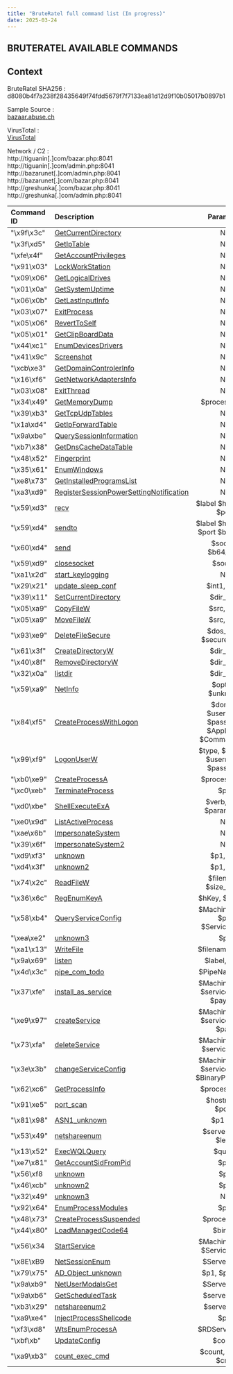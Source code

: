 ```yaml
---
title: "BruteRatel full command list (In progress)"
date: 2025-03-24 
---
```


<link rel="stylesheet" href="/css/main.css">

## BRUTERATEL AVAILABLE COMMANDS 

## Context  

BruteRatel SHA256 : d8080b4f7a238f28435649f74fdd5679f7f7133ea81d12d9f10b05017b0897b1  

Sample Source :  
[bazaar.abuse.ch](https://bazaar.abuse.ch/sample/d8080b4f7a238f28435649f74fdd5679f7f7133ea81d12d9f10b05017b0897b1/)   

VirusTotal :  
[VirusTotal](https://www.virustotal.com/gui/file/d8080b4f7a238f28435649f74fdd5679f7f7133ea81d12d9f10b05017b0897b1)  

Network / C2 :  
http://tiguanin[.]com/bazar.php:8041  
http://tiguanin[.]com/admin.php:8041  
http://bazarunet[.]com/admin.php:8041  
http://bazarunet[.]com/bazar.php:8041  
http://greshunka[.]com/bazar.php:8041  
http://greshunka[.]com/admin.php:8041  


| Command ID   | Description             | Parameter         |
| :----------- | :---------------------- | :----------------:|
| "\x9f\x3c"   | [GetCurrentDirectory](https://cedricg-mirror.github.io/2025/03/17/BruteRatel.html#GetCurrentDirectory) | NA                |
| "\x3f\xd5"   | [GetIpTable](https://cedricg-mirror.github.io/2025/03/17/BruteRatel.html#GetIpTable) | NA                |
| "\xfe\x4f"   | [GetAccountPrivileges](https://cedricg-mirror.github.io/2025/03/17/BruteRatel.html#GetAccountPrivileges) | NA                |
| "\x91\x03"   | [LockWorkStation](https://cedricg-mirror.github.io/2025/03/17/BruteRatel.html#LockWorkStation) | NA                |
| "\x09\x06"   | [GetLogicalDrives](https://cedricg-mirror.github.io/2025/03/17/BruteRatel.html#GetLogicalDrives) | NA                |
| "\x01\x0a"   | [GetSystemUptime](https://cedricg-mirror.github.io/2025/03/17/BruteRatel.html#GetSystemUptime) | NA                |
| "\x06\x0b"   | [GetLastInputInfo](https://cedricg-mirror.github.io/2025/03/17/BruteRatel.html#GetLastInputInfo) | NA                |
| "\x03\x07"   | [ExitProcess](https://cedricg-mirror.github.io/2025/03/17/BruteRatel.html#ExitProcess) | NA                |
| "\x05\x06"   | [RevertToSelf](https://cedricg-mirror.github.io/2025/03/17/BruteRatel.html#RevertToSelf) | NA                |
| "\x05\x01"   | [GetClipBoardData](https://cedricg-mirror.github.io/2025/03/17/BruteRatel.html#GetClipBoardData) | NA                |
| "\x44\xc1"   | [EnumDevicesDrivers](https://cedricg-mirror.github.io/2025/03/17/BruteRatel.html#EnumDevicesDrivers) | NA                |
| "\x41\x9c"   | [Screenshot](https://cedricg-mirror.github.io/2025/03/17/BruteRatel.html#Screenshot) | NA                |
| "\xcb\xe3"   | [GetDomainControlerInfo](https://cedricg-mirror.github.io/2025/03/17/BruteRatel.html#GetDomainControlerInfo) | NA                |
| "\x16\xf6"   | [GetNetworkAdaptersInfo](https://cedricg-mirror.github.io/2025/03/17/BruteRatel.html#GetNetworkAdaptersInfo) | NA                |
| "\x03\x08"   | [ExitThread](https://cedricg-mirror.github.io/2025/03/17/BruteRatel.html#ExitThread) | NA                |
| "\x34\x49"   | [GetMemoryDump](https://cedricg-mirror.github.io/2025/03/17/BruteRatel.html#GetMemoryDump) | $processname |
| "\x39\xb3"   | [GetTcpUdpTables](https://cedricg-mirror.github.io/2025/03/17/BruteRatel.html#GetTcpUdpTables) | NA                | 
| "\x1a\xd4"   | [GetIpForwardTable](https://cedricg-mirror.github.io/2025/03/17/BruteRatel.html#GetIpForwardTable) | NA                | 
| "\x9a\xbe"   | [QuerySessionInformation](https://cedricg-mirror.github.io/2025/03/17/BruteRatel.html#QuerySessionInformation) | NA                | 
| "\xb7\x38"   | [GetDnsCacheDataTable](https://cedricg-mirror.github.io/2025/03/17/BruteRatel.html#GetDnsCacheDataTable) | NA                |
| "\x48\x52"   | [Fingerprint](#Fingerprint) | NA                |
| "\x35\x61"   | [EnumWindows](#EnumWindows) | NA                |
| "\xe8\x73"   | [GetInstalledProgramsList](#GetInstalledProgramsList) | NA                |
| "\xa3\xd9"   | [RegisterSessionPowerSettingNotification](#RegisterSessionPowerSettingNotification) | NA                |
| "\x59\xd3"   | [recv](#recv) | $label $hostname $port |
| "\x59\xd4"   | [sendto](#sendto) | $label $hostname $port $b64_data |
| "\x60\xd4"   | [send](#send) | $socket, $b64_data |
| "\x59\xd9"   | [closesocket](#closesocket) | $socket          |
| "\xa1\x2d"   | [start_keylogging](#start_keylogging) | NA                |
| "\x29\x21"   | [update_sleep_conf](#update_sleep_conf) | $int1, $int2       |
| "\x39\x11"   | [SetCurrentDirectory](#SetCurrentDirectory) | $dir_path             |
| "\x05\xa9"   | [CopyFileW](#CopyFileW) | $src, $dst          |
| "\x05\xa9"   | [MoveFileW](#MoveFileW) | $src, $dst    |
| "\x93\xe9"   | [DeleteFileSecure](#DeleteFileSecure) | $dos_path, $secure_erase        |
| "\x61\x3f"   | [CreateDirectoryW](#CreateDirectoryW) | $dir_path         |
| "\x40\x8f"   | [RemoveDirectoryW](#RemoveDirectoryW) | $dir_path |
| "\x32\x0a"   | [listdir](#listdir) | $dir_path        | 
| "\x59\xa9"   | [NetInfo](#NetInfo) | $option, $unknown | 
| "\x84\xf5"   | [CreateProcessWithLogon](#CreateProcessWithLogon) | $domain $username $password $AppName $CommandLine | 
| "\x99\xf9"   | [LogonUserW](#LogonUserW) | $type, $domain, $username, $password |
| "\xb0\xe9"   | [CreateProcessA](#CreateProcessA) | $process_path              |
| "\xc0\xeb"   | [TerminateProcess](#TerminateProcess) | $pid            |
| "\xd0\xbe"   | [ShellExecuteExA](#ShellExecuteExA) | $verb, $file, $parameters            |
| "\xe0\x9d"   | [ListActiveProcess](#ListActiveProcess) | NA                |
| "\xae\x6b"   | [ImpersonateSystem](#ImpersonateSystem) | NA |
| "\x39\x6f"   | [ImpersonateSystem2](#ImpersonateSystem2) | NA  |
| "\xd9\xf3"   | [unknown](#unknown) | $p1, $p2 |
| "\xd4\x3f"   | [unknown2](#unknown2) | $p1, $p2          |
| "\x74\x2c"   | [ReadFileW](#ReadFileW) | $filename, $size_in_KB              |
| "\x36\x6c"   | [RegEnumKeyA](#RegEnumKeyA) | $hKey, $SubKey       |
| "\x58\xb4"   | [QueryServiceConfig](#QueryServiceConfig) | $MachineName, $p2, $ServiceName       |
| "\xea\xe2"   | [unknown3](#unknown3) | $p1         |
| "\xa1\x13"   | [WriteFile](#WriteFile) | $filename, $data   |
| "\x9a\x69"   | [listen](#listen) | $label, $port        |
| "\x4d\x3c"   | [pipe_com_todo](#pipe_com_todo) | $PipeName   $p2     |
| "\x37\xfe"   | [install_as_service](#install_as_service) | $MachineName, $serviceName, $payload |
| "\xe9\x97"   | [createService](#createService) | $MachineName, $serviceName, $path     | 
| "\x73\xfa"   | [deleteService](#deleteService) | $MachineName, $serviceName | 
| "\x3e\x3b"   | [changeServiceConfig](#changeServiceConfig) | $MachineName, $serviceName, $BinaryPathName | 
| "\x62\xc6"   | [GetProcessInfo](#GetProcessInfo) | $processName |
| "\x91\xe5"   | [port_scan](#port_scan) | $hostname, $ports |
| "\x81\x98"  | [ASN1_unknown](#ASN1_unknown) | $p1 $p2 |
| "\x53\x49"   | [netshareenum](#netshareenum) | $servername, $level |
| "\x13\x52"  | [ExecWQLQuery](#ExecWQLQuery) | $query |
| "\xe7\x81"   | [GetAccountSidFromPid](#GetAccountSidFromPid) | $pid |
| "\x56\xf8   | [unknown](#unknown) | $p1 |
| "\x46\xcb"   | [unknown2](#unknown2) | $p1 |
| "\x32\x49"   | [unknown3](#unknown3) | NA |
| "\x92\x64"   | [EnumProcessModules](#EnumProcessModules) | $pid |
| "\x48\x73"   | [CreateProcessSuspended](#CreateProcessSuspended) | $processPath |
| "\x44\x80"   | [LoadManagedCode64](#LoadManagedCode64) | $binary |
| "\x56\x34   | [StartService](#StartService) | $MachineName, $ServiceName |
| "\x8E\xB9   | [NetSessionEnum](#NetSessionEnum) | $ServerName |
| "\x79\x75"   | [AD_Object_unknown](#AD_Object_unknown) | $p1, $p2, $p3 |
| "\x9a\xb9"   | [NetUserModalsGet](#NetUserModalsGet) | $ServerName |
| "\x9a\xb6"   | [GetScheduledTask](#GetScheduledTask) | $serverName |
| "\xb3\x29"   | [netshareenum2](#netshareenum2) | $servername |
| "\xa9\xe4"   | [InjectProcessShellcode](#InjectProcessShellcode) | $pid |
| "\xf3\xd8"   | [WtsEnumProcessA](#WtsEnumProcessA) | $RDServerName |
| "\xbf\xb"   | [UpdateConfig](#UpdateConfig) | $config |
| "\xa9\xb3"   | [count_exec_cmd](#count_exec_cmd) | $count, $sleep, $cmd |

